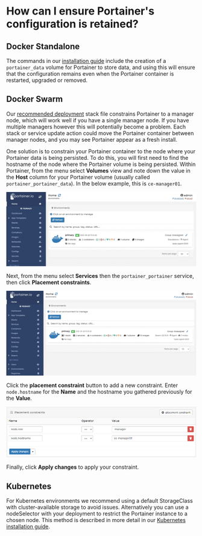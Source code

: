 # How can I ensure Portainer's configuration is retained?

## Docker Standalone

The commands in our [installation guide](../../start/install/server/docker/) include the creation of a `portainer_data` volume for Portainer to store data, and using this will ensure that the configuration remains even when the Portainer container is restarted, upgraded or removed.

## Docker Swarm

Our [recommended deployment](../../start/install/server/swarm/) stack file constrains Portainer to a manager node, which will work well if you have a single manager node. If you have multiple managers however this will potentially become a problem. Each stack or service update action could move the Portainer container between manager nodes, and you may see Portainer appear as a fresh install.

One solution is to constrain your Portainer container to the node where your Portainer data is being persisted. To do this, you will first need to find the hostname of the node where the Portainer volume is being persisted. Within Portainer, from the menu select **Volumes** view and note down the value in the **Host** column for your Portainer volume \(usually called `portainer_portainer_data`\). In the below example, this is `ce-manager01`.

![](../../.gitbook/assets/2.9-swarm-portainer-volume-constrain-1.gif)

Next, from the menu select **Services** then the `portainer_portainer` service, then click **Placement constraints**.

![](../../.gitbook/assets/2.9-swarm-portainer-volume-constraints-2.gif)

Click the **placement constraint** button to add a new constraint. Enter `node.hostname` for the **Name** and the hostname you gathered previously for the **Value**.

![](../../.gitbook/assets/2.9-swarm-portainer-volume-constraints-3.png)

Finally, click **Apply changes** to apply your constraint.

## Kubernetes

For Kubernetes environments we recommend using a default StorageClass with cluster-available storage to avoid issues. Alternatively you can use a nodeSelector with your deployment to restrict the Portainer instance to a chosen node. This method is described in more detail in our [Kubernetes installation guide](../../start/install/server/kubernetes/baremetal.md#data-persistence).

